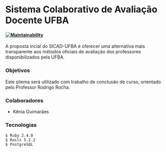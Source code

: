 # Sistema Colaborativo de Avaliação Docente UFBA
#### [![Maintainability](https://api.codeclimate.com/v1/badges/1fdb8a062aa3d4d69628/maintainability)](https://codeclimate.com/github/keniaguimaraes/sicadufba/maintainability)
 A proposta incial do SICAD-UFBA é oferecer uma alternativa mais transparente aos métodos oficiais de avaliação dos professores disponibilizados pela UFBA.
### Objetivos
 Este sitema será utilizado com trabalho de conclusão de curso, orientado pelo Professor Rodrigo Rocha.
### Colaboradores
 - Kênia Guimarães

### Tecnologias 
    $ Ruby 2.4.0
    $ Rails 5.2.2
    $ PostgreSQL

